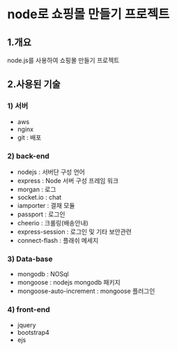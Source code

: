 # node로 쇼핑몰 만들기 프로젝트
## 1.개요
node.js를 사용하여 쇼핑몰 만들기 프로젝트

## 2.사용된 기술
### 1) 서버
- aws
- nginx
- git : 배포
### 2) back-end
- nodejs : 서버단 구성 언어
- express : Node 서버 구성 프레임 워크
- morgan : 로그
- socket.io : chat 
- iamporter : 결재 모듈
- passport : 로그인
- cheerio : 크롤링(배송안내)
- express-session : 로그인 및 기타 보안관련
- connect-flash : 플래쉬 메세지
### 3) Data-base
- mongodb : NOSql
- mongoose : nodejs mongodb 패키지 
- mongoose-auto-increment : mongoose 플러그인
### 4) front-end
- jquery 
- bootstrap4
- ejs


